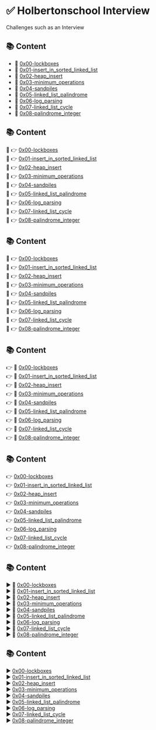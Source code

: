 # :white_check_mark: Holbertonschool Interview
Challenges such as an Interview

## :books: Content
- :bookmark_tabs: [0x00-lockboxes](0x00-lockboxes)
- :bookmark_tabs: [0x01-insert_in_sorted_linked_list](0x01-insert_in_sorted_linked_list)
- :bookmark_tabs: [0x02-heap_insert](0x02-heap_insert)
- :bookmark_tabs: [0x03-minimum_operations](0x03-minimum_operations)
- :bookmark_tabs: [0x04-sandpiles](0x04-sandpiles)
- :bookmark_tabs: [0x05-linked_list_palindrome](0x05-linked_list_palindrome)
- :bookmark_tabs: [0x06-log_parsing](0x06-log_parsing)
- :bookmark_tabs: [0x07-linked_list_cycle](0x07-linked_list_cycle)
- :bookmark_tabs: [0x08-palindrome_integer](0x08-palindrome_integer)

## :books: Content
:bookmark_tabs: :point_right: [0x00-lockboxes](0x00-lockboxes)  
:bookmark_tabs: :point_right: [0x01-insert_in_sorted_linked_list](0x01-insert_in_sorted_linked_list)  
:bookmark_tabs: :point_right: [0x02-heap_insert](0x02-heap_insert)  
:bookmark_tabs: :point_right: [0x03-minimum_operations](0x03-minimum_operations)  
:bookmark_tabs: :point_right: [0x04-sandpiles](0x04-sandpiles)  
:bookmark_tabs: :point_right: [0x05-linked_list_palindrome](0x05-linked_list_palindrome)  
:bookmark_tabs: :point_right: [0x06-log_parsing](0x06-log_parsing)  
:bookmark_tabs: :point_right: [0x07-linked_list_cycle](0x07-linked_list_cycle)  
:bookmark_tabs: :point_right: [0x08-palindrome_integer](0x08-palindrome_integer)  

## :books: Content
:bookmark_tabs: :point_right: [0x00-lockboxes](0x00-lockboxes)  
:bookmark_tabs: :point_right: [0x01-insert_in_sorted_linked_list](0x01-insert_in_sorted_linked_list)  
:bookmark_tabs: :point_right: [0x02-heap_insert](0x02-heap_insert)  
:bookmark_tabs: :point_right: [0x03-minimum_operations](0x03-minimum_operations)  
:bookmark_tabs: :point_right: [0x04-sandpiles](0x04-sandpiles)  
:bookmark_tabs: :point_right: [0x05-linked_list_palindrome](0x05-linked_list_palindrome)  
:bookmark_tabs: :point_right: [0x06-log_parsing](0x06-log_parsing)  
:bookmark_tabs: :point_right: [0x07-linked_list_cycle](0x07-linked_list_cycle)  
:bookmark_tabs: :point_right: [0x08-palindrome_integer](0x08-palindrome_integer)  

## :books: Content
:point_right: :bookmark_tabs: [0x00-lockboxes](0x00-lockboxes)  
:point_right: :bookmark_tabs: [0x01-insert_in_sorted_linked_list](0x01-insert_in_sorted_linked_list)  
:point_right: :bookmark_tabs: [0x02-heap_insert](0x02-heap_insert)  
:point_right: :bookmark_tabs: [0x03-minimum_operations](0x03-minimum_operations)  
:point_right: :bookmark_tabs: [0x04-sandpiles](0x04-sandpiles)  
:point_right: :bookmark_tabs: [0x05-linked_list_palindrome](0x05-linked_list_palindrome)  
:point_right: :bookmark_tabs: [0x06-log_parsing](0x06-log_parsing)  
:point_right: :bookmark_tabs: [0x07-linked_list_cycle](0x07-linked_list_cycle)  
:point_right: :bookmark_tabs: [0x08-palindrome_integer](0x08-palindrome_integer)  

## :books: Content
:point_right: [0x00-lockboxes](0x00-lockboxes)  
:point_right: [0x01-insert_in_sorted_linked_list](0x01-insert_in_sorted_linked_list)  
:point_right: [0x02-heap_insert](0x02-heap_insert)  
:point_right: [0x03-minimum_operations](0x03-minimum_operations)  
:point_right: [0x04-sandpiles](0x04-sandpiles)  
:point_right: [0x05-linked_list_palindrome](0x05-linked_list_palindrome)  
:point_right: [0x06-log_parsing](0x06-log_parsing)  
:point_right: [0x07-linked_list_cycle](0x07-linked_list_cycle)  
:point_right: [0x08-palindrome_integer](0x08-palindrome_integer)  

## :books: Content
:arrow_forward: :bookmark_tabs: [0x00-lockboxes](0x00-lockboxes)  
:arrow_forward: :bookmark_tabs: [0x01-insert_in_sorted_linked_list](0x01-insert_in_sorted_linked_list)  
:arrow_forward: :bookmark_tabs: [0x02-heap_insert](0x02-heap_insert)  
:arrow_forward: :bookmark_tabs: [0x03-minimum_operations](0x03-minimum_operations)  
:arrow_forward: :bookmark_tabs: [0x04-sandpiles](0x04-sandpiles)  
:arrow_forward: :bookmark_tabs: [0x05-linked_list_palindrome](0x05-linked_list_palindrome)  
:arrow_forward: :bookmark_tabs: [0x06-log_parsing](0x06-log_parsing)  
:arrow_forward: :bookmark_tabs: [0x07-linked_list_cycle](0x07-linked_list_cycle)  
:arrow_forward: :bookmark_tabs: [0x08-palindrome_integer](0x08-palindrome_integer)  

## :books: Content
:arrow_forward: [0x00-lockboxes](0x00-lockboxes)  
:arrow_forward: [0x01-insert_in_sorted_linked_list](0x01-insert_in_sorted_linked_list)  
:arrow_forward: [0x02-heap_insert](0x02-heap_insert)  
:arrow_forward: [0x03-minimum_operations](0x03-minimum_operations)  
:arrow_forward: [0x04-sandpiles](0x04-sandpiles)  
:arrow_forward: [0x05-linked_list_palindrome](0x05-linked_list_palindrome)  
:arrow_forward: [0x06-log_parsing](0x06-log_parsing)  
:arrow_forward: [0x07-linked_list_cycle](0x07-linked_list_cycle)  
:arrow_forward: [0x08-palindrome_integer](0x08-palindrome_integer)  
